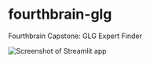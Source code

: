 # fourthbrain-glg

Fourthbrain Capstone: GLG Expert Finder

![Screenshot of Streamlit app](https://github.com/angelikwagner/fourthbrain-glg/blob/master/docs/imgs/tabs3.png?raw=true)
